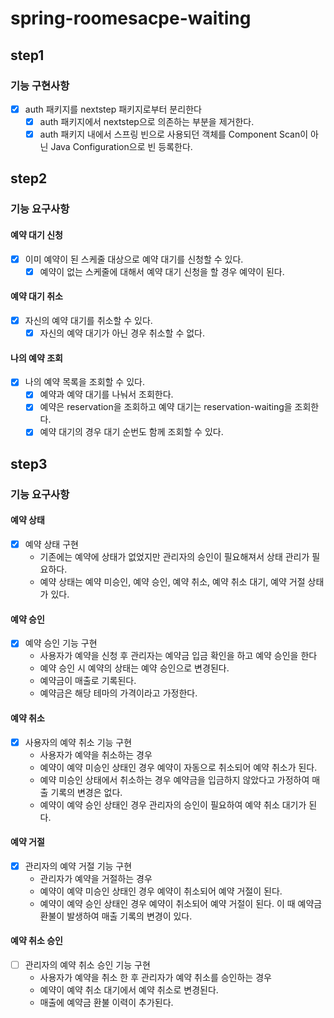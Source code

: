 # spring-roomesacpe-waiting

## step1

### 기능 구현사항

- [x] auth 패키지를 nextstep 패키지로부터 분리한다
    - [x] auth 패키지에서 nextstep으로 의존하는 부분을 제거한다.
    - [x] auth 패키지 내에서 스프링 빈으로 사용되던 객체를 Component Scan이 아닌 Java Configuration으로 빈 등록한다.

## step2

### 기능 요구사항

#### 예약 대기 신청

- [x] 이미 예약이 된 스케줄 대상으로 예약 대기를 신청할 수 있다.
    - [x] 예약이 없는 스케줄에 대해서 예약 대기 신청을 할 경우 예약이 된다.

#### 예약 대기 취소

- [x] 자신의 예약 대기를 취소할 수 있다.
    - [x] 자신의 예약 대기가 아닌 경우 취소할 수 없다.

#### 나의 예약 조회

- [x] 나의 예약 목록을 조회할 수 있다.
    - [x] 예약과 예약 대기를 나눠서 조회한다.
    - [x] 예약은 reservation을 조회하고 예약 대기는 reservation-waiting을 조회한다.
    - [x] 예약 대기의 경우 대기 순번도 함께 조회할 수 있다.

## step3

### 기능 요구사항

#### 예약 상태

- [x] 예약 상태 구현
    - 기존에는 예약에 상태가 없었지만 관리자의 승인이 필요해져서 상태 관리가 필요하다.
    - 예약 상태는 예약 미승인, 예약 승인, 예약 취소, 예약 취소 대기, 예약 거절 상태가 있다.

#### 예약 승인

- [x] 예약 승인 기능 구현
    - 사용자가 예약을 신청 후 관리자는 예약금 입금 확인을 하고 예약 승인을 한다
    - 예약 승인 시 예약의 상태는 예약 승인으로 변경된다.
    - 예약금이 매출로 기록된다.
    - 예약금은 해당 테마의 가격이라고 가정한다.

#### 예약 취소

- [x] 사용자의 예약 취소 기능 구현
    - 사용자가 예약을 취소하는 경우
    - 예약이 예약 미승인 상태인 경우 예약이 자동으로 취소되어 예약 취소가 된다.
    - 예약 미승인 상태에서 취소하는 경우 예약금을 입금하지 않았다고 가정하여 매출 기록의 변경은 없다.
    - 예약이 예약 승인 상태인 경우 관리자의 승인이 필요하여 예약 취소 대기가 된다.

#### 예약 거절

- [x] 관리자의 예약 거절 기능 구현
    - 관리자가 예약을 거절하는 경우
    - 예약이 예약 미승인 상태인 경우 예약이 취소되어 예약 거절이 된다.
    - 예약이 예약 승인 상태인 경우 예약이 취소되어 예약 거절이 된다. 이 때 예약금 환불이 발생하여 매출 기록의 변경이 있다.

#### 예약 취소 승인

- [ ] 관리자의 예약 취소 승인 기능 구현
    - 사용자가 예약을 취소 한 후 관리자가 예약 취소를 승인하는 경우
    - 예약이 예약 취소 대기에서 예약 취소로 변경된다.
    - 매출에 예약금 환불 이력이 추가된다.
